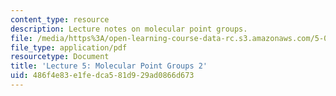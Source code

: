 ```yaml
---
content_type: resource
description: Lecture notes on molecular point groups.
file: /media/https%3A/open-learning-course-data-rc.s3.amazonaws.com/5-04-principles-of-inorganic-chemistry-ii-fall-2008/486f4e83e1fedca581d929ad0866d673_Lecture_5.pdf
file_type: application/pdf
resourcetype: Document
title: 'Lecture 5: Molecular Point Groups 2'
uid: 486f4e83-e1fe-dca5-81d9-29ad0866d673
---
```

